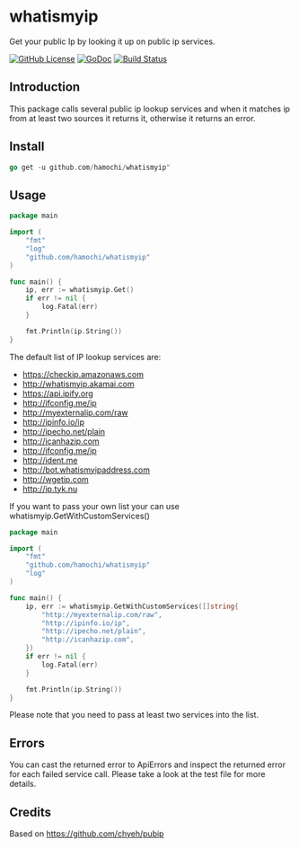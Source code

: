 # whatismyip
Get your public Ip by looking it up on public  ip services.

[![GitHub License](https://img.shields.io/badge/license-MIT-blue.svg)](https://raw.githubusercontent.com/hamochi/whatismyip/master/LICENSE)
[![GoDoc](https://godoc.org/github.com/hamochi/whatismyip?status.svg)](https://godoc.org/github.com/hamochi/whatismyip)
[![Build Status](https://travis-ci.com/hamochi/whatismyip.svg?branch=master)](https://travis-ci.com/hamochi/whatismyip)

## Introduction
This package calls several public ip lookup services and when it matches ip from at least two sources it returns it, otherwise it returns an error.

## Install
````go
go get -u github.com/hamochi/whatismyip"
````
## Usage
```go
package main

import (
	"fmt"
	"log"
	"github.com/hamochi/whatismyip"
)

func main() {
	ip, err := whatismyip.Get()
	if err != nil {
		log.Fatal(err)
	}

	fmt.Println(ip.String())
}
```

The default list of IP lookup services are:
* https://checkip.amazonaws.com
* http://whatismyip.akamai.com
* https://api.ipify.org
* http://ifconfig.me/ip
* http://myexternalip.com/raw
* http://ipinfo.io/ip
* http://ipecho.net/plain
* http://icanhazip.com
* http://ifconfig.me/ip
* http://ident.me
* http://bot.whatismyipaddress.com
* http://wgetip.com
* http://ip.tyk.nu

If you want to pass your own list your can use whatismyip.GetWithCustomServices()

```go
package main

import (
	"fmt"
	"github.com/hamochi/whatismyip"
	"log"
)

func main() {
	ip, err := whatismyip.GetWithCustomServices([]string{
		"http://myexternalip.com/raw",
		"http://ipinfo.io/ip",
		"http://ipecho.net/plain",
		"http://icanhazip.com",
	})
	if err != nil {
		log.Fatal(err)
	}

	fmt.Println(ip.String())
}
```

Please note that you need to pass at least two services into the list.

## Errors
You can cast the returned error to ApiErrors and inspect the returned error for each failed service call. Please take a look at the test file for more details.

## Credits
Based on https://github.com/chyeh/pubip
